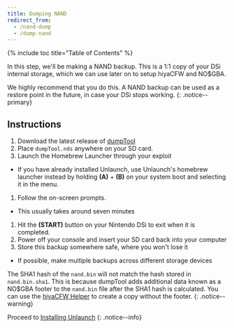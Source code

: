 ```yaml
---
title: Dumping NAND
redirect_from:
  - /nand-dump
  - /dump-nand
---
```


{% include toc title="Table of Contents" %}

In this step, we'll be making a NAND backup. This is a 1:1 copy of your DSi internal storage, which we can use later on to setup hiyaCFW and NO$GBA.

We highly recommend that you do this. A NAND backup can be used as a restore point in the future, in case your DSi stops working.
{: .notice--primary}

## Instructions

1. Download the latest release of [dumpTool](https://github.com/zoogie/dumpTool/releases)
1. Place `dumpTool.nds` anywhere on your SD card.
1. Launch the Homebrew Launcher through your exploit
  - If you have already installed Unlaunch, use Unlaunch's homebrew launcher instead by holding **(A)** + **(B)** on your system boot and selecting it in the menu.
1. Follow the on-screen prompts.
  - This usually takes around seven minutes
1. Hit the **(START)** button on your Nintendo DSi to exit when it is completed.
1. Power off your console and insert your SD card back into your computer
1. Store this backup somewhere safe, where you won't lose it
  - If possible, make multiple backups across different storage devices

The SHA1 hash of the `nand.bin` will not match the hash stored in `nand.bin.sha1`. This is because dumpTool adds additional data known as a NO$GBA footer to the `nand.bin` file after the SHA1 hash is calculated. You can use the [hiyaCFW Helper](https://github.com/mondul/HiyaCFW-Helper/releases) to create a copy without the footer.
{: .notice--warning}

Proceed to [Installing Unlaunch](installing-unlaunch)
{: .notice--info}
